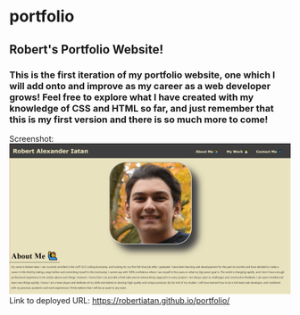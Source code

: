# portfolio
## Robert's Portfolio Website!
### This is the first iteration of my portfolio website, one which I will add onto and improve as my career as a web developer grows! Feel free to explore what I have created with my knowledge of CSS and HTML so far, and just remember that this is my first version and there is so much more to come!

Screenshot:![](Screenshot.png)
Link to deployed URL: https://robertiatan.github.io/portfolio/
